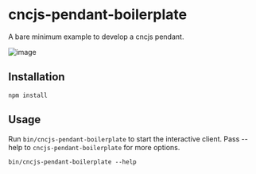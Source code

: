 # cncjs-pendant-boilerplate
A bare minimum example to develop a cncjs pendant.

![image](https://cloud.githubusercontent.com/assets/447801/22881387/2b60de08-f221-11e6-9372-288e118788a9.png)

## Installation
```
npm install
```

## Usage
Run `bin/cncjs-pendant-boilerplate` to start the interactive client. Pass --help to `cncjs-pendant-boilerplate` for more options.

```
bin/cncjs-pendant-boilerplate --help
```
